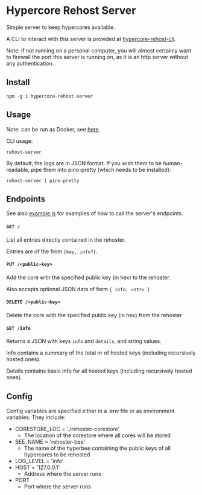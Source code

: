 # Hypercore Rehost Server

Simple server to keep hypercores available.

A CLI to interact with this server is provided at [hypercore-rehost-cli](https://gitlab.com/HDegroote/hypercore-rehost-cli).

Note: if not running on a personal computer, you will almost certainly want to firewall the port this server is running on, as it is an http server without any authentication.

## Install

`npm -g i hypercore-rehost-server`

## Usage
Note: can be run as Docker, see [here](https://hub.docker.com/r/hdegroote/rehoster/).

CLI usage:

`rehost-server`

By default, the logs are in JSON format.
If you wish them to be human-readable, pipe them into pino-pretty (which needs to be installed):

`rehost-server | pino-pretty`

## Endpoints

See also [example.js](example.js) for examples of how to call the server's endpoints.

#### `GET /`
List all entries directly contained in the rehoster.

Entries are of the from `{key, info?}`.

#### `PUT /<public-key>`
Add the core with the specified public key (in hex) to the rehoster.

Also accepts optional JSON data of form `{ info: <str> }`
#### `DELETE /<public-key>`
Delete the core with the specified public key (in hex) from the rehoster

#### `GET /info`
Returns a JSON with keys `info` and `details`, and string values.

Info contains a summary of the total nr of hosted keys (including recursively hosted ones).

Details contains basic info for all hosted keys (including recursively hosted ones).

## Config

Config variables are specified either in a .env file or as environment variables. They include:
- CORESTORE_LOC = './rehoster-corestore'
   - The location of the corestore where all cores will be stored
- BEE_NAME = 'rehoster-bee'
   - The name of the hyperbee containing the public keys of all hypercores to be rehosted
- LOG_LEVEL = 'info'
- HOST = '127.0.0.1'
  - Address where the server runs
- PORT
  - Port where the server runs
